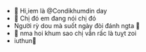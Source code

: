 - 👋 Hi,iem là @Condikhumdin day
- 👀 Chị đó em đang nói chị đó 
- Người rỳ dou mà suốt ngày đòi đánh ngta 🥲
- 💞️ nma hoi khum sao chị vẫn rấc là tuỵt zoi
- iuthun💜

<!---
Condikhumdin/Condikhumdin is a ✨ special ✨ repository because its `README.md` (this file) appears on your GitHub profile.
You can click the Preview link to take a look at your changes.
--->
